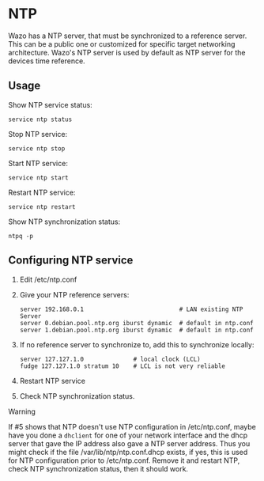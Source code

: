 # NTP

Wazo has a NTP server, that must be synchronized to a reference server.
This can be a public one or customized for specific target networking
architecture. Wazo's NTP server is used by default as NTP server for the
devices time reference.

## Usage

Show NTP service status:

    service ntp status

Stop NTP service:

    service ntp stop

Start NTP service:

    service ntp start

Restart NTP service:

    service ntp restart

Show NTP synchronization status:

    ntpq -p

## Configuring NTP service

1.  Edit <span data-role="file">/etc/ntp.conf</span>

2.  Give your NTP reference
        servers:
    
        server 192.168.0.1                           # LAN existing NTP Server
        server 0.debian.pool.ntp.org iburst dynamic  # default in ntp.conf
        server 1.debian.pool.ntp.org iburst dynamic  # default in ntp.conf

3.  If no reference server to synchronize to, add this to synchronize
    locally:
    
        server 127.127.1.0              # local clock (LCL)
        fudge 127.127.1.0 stratum 10    # LCL is not very reliable

4.  Restart NTP service

5.  Check NTP synchronization status.

<div class="warning">

<div class="admonition-title">

Warning

</div>

If \#5 shows that NTP doesn't use NTP configuration in
<span data-role="file">/etc/ntp.conf</span>, maybe have you done a
`dhclient` for one of your network interface and the dhcp server that
gave the IP address also gave a NTP server address. Thus you might check
if the file <span data-role="file">/var/lib/ntp/ntp.conf.dhcp</span>
exists, if yes, this is used for NTP configuration prior to
<span data-role="file">/etc/ntp.conf</span>. Remove it and restart NTP,
check NTP synchronization status, then it should work.

</div>
